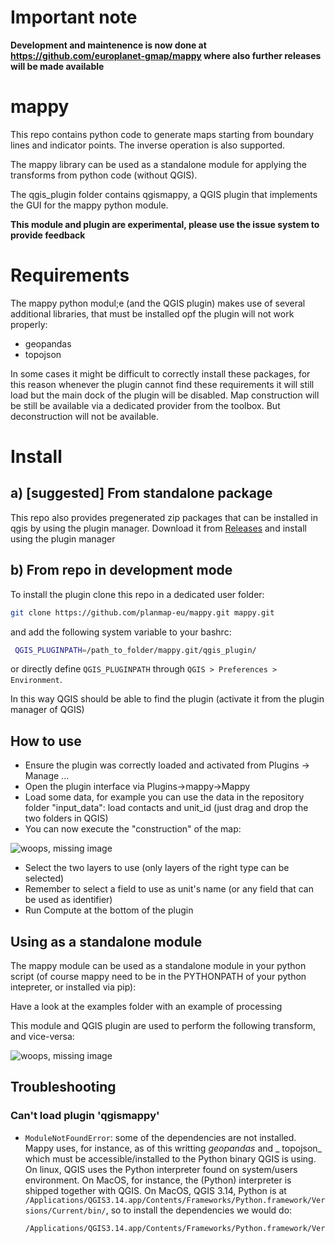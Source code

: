 
# Important note
**Development and maintenence is now done at https://github.com/europlanet-gmap/mappy  where also further releases will be made available**


# mappy

This repo contains python code to generate maps starting from boundary lines and indicator points. The inverse operation is also supported.

The mappy library can be used as a standalone module for applying the transforms from python code (without QGIS).

The qgis_plugin folder contains qgismappy, a QGIS plugin that implements the GUI for the mappy python module.

**This module and plugin are experimental, please use the issue system to provide feedback**

# Requirements
The mappy python modul;e (and the QGIS plugin) makes use of several additional libraries, that must be installed opf the plugin will not work properly:

 - geopandas
 - topojson
 
 In some cases it might be difficult to correctly install these packages, for this reason whenever the plugin cannot find these requirements it will still load but the main dock of the plugin will be disabled. Map construction will be still be available via a dedicated provider from the toolbox. But deconstruction will not be available.
 
# Install

## a) [suggested] From standalone package
This repo also provides pregenerated zip packages that can be installed in qgis by using the plugin manager.
Download it from [Releases](https://github.com/planmap-eu/mappy/releases) and install using the plugin manager


## b) From repo in development mode

To install the plugin clone this repo in a dedicated user folder:

```bash
git clone https://github.com/planmap-eu/mappy.git mappy.git
```
 
 and add the following system variable to your bashrc:

```bash
 QGIS_PLUGINPATH=/path_to_folder/mappy.git/qgis_plugin/
```

 or directly define `QGIS_PLUGINPATH` through `QGIS > Preferences > Environment`.
 
In this way QGIS should be able to find the plugin (activate it from the plugin manager of QGIS)


## How to use

- Ensure the plugin was correctly loaded and activated from Plugins -> Manage ...
- Open the plugin interface via Plugins->mappy->Mappy
- Load some data, for example you can use the data in the repository folder "input_data": load contacts and unit_id (just drag and drop the two folders in QGIS)
- You can now execute the "construction" of the map:

![woops, missing image](images/construct.png)

- Select the two layers to use (only layers of the right type can be selected)
- Remember to select a field to use as unit's name (or any field that can be used as identifier)
- Run Compute at the bottom of the plugin

## Using as a standalone module
The mappy module can be used as a standalone module in your python script (of course mappy need to be in the PYTHONPATH of your  python intepreter, or installed via pip):

Have a look at the examples folder with an example of processing


This module and QGIS plugin are used to perform the following transform, and vice-versa:

![woops, missing image](images/example.png)

## Troubleshooting

### Can't load plugin 'qgismappy'

* `ModuleNotFoundError`: some of the dependencies are not installed. Mappy uses, for instance, as of this writting _geopandas_ and _ topojson_ which must be accessible/installed to the Python binary QGIS is using. On linux, QGIS uses the Python interpreter found on system/users environment. On MacOS, for instance, the (Python) interpreter is shipped together with QGIS.
  On MacOS, QGIS 3.14, Python is at `/Applications/QGIS3.14.app/Contents/Frameworks/Python.framework/Versions/Current/bin/`, so to install the dependencies we would do:
  ```bash
  /Applications/QGIS3.14.app/Contents/Frameworks/Python.framework/Versions/Current/bin/python3 -m pip install geopandas topojson
  ```
  
